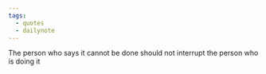```yaml
---
tags:
  - quotes
  - dailynote
---
```

The person who says it cannot be done should not interrupt the person who is doing it
